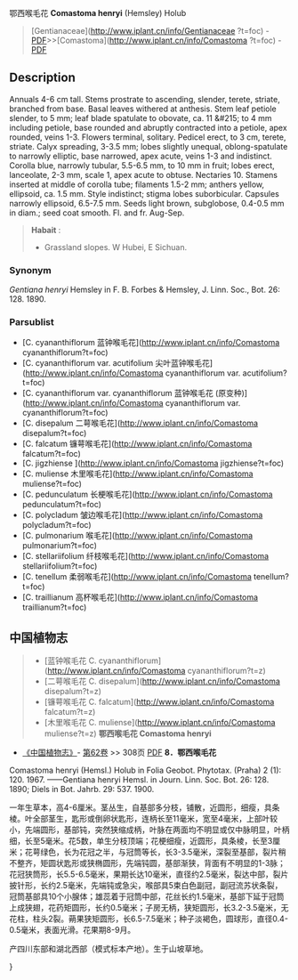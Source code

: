 鄂西喉毛花 **Comastoma henryi** (Hemsley) Holub

> [Gentianaceae](http://www.iplant.cn/info/Gentianaceae ?t=foc) - [PDF](http://iplant.cn/foc/pdf/Gentianaceae.pdf)>>[Comastoma](http://www.iplant.cn/info/Comastoma ?t=foc) - [PDF](http://www.iplant.cn/foc/pdf/Comastoma.pdf)

## Description

Annuals 4-6 cm tall. Stems prostrate to ascending, slender, terete, striate, branched from base. Basal leaves withered at anthesis. Stem leaf petiole slender, to 5 mm; leaf blade spatulate to obovate, ca. 11 &amp;#215; to 4 mm including petiole, base rounded and abruptly contracted into a petiole, apex rounded, veins 1-3. Flowers terminal, solitary. Pedicel erect, to 3 cm, terete, striate. Calyx spreading, 3-3.5 mm; lobes slightly unequal, oblong-spatulate to narrowly elliptic, base narrowed, apex acute, veins 1-3 and indistinct. Corolla blue, narrowly tubular, 5.5-6.5 mm, to 10 mm in fruit; lobes erect, lanceolate, 2-3 mm, scale 1, apex acute to obtuse. Nectaries 10. Stamens inserted at middle of corolla tube; filaments 1.5-2 mm; anthers yellow, ellipsoid, ca. 1.5 mm. Style indistinct; stigma lobes suborbicular. Capsules narrowly ellipsoid, 6.5-7.5 mm. Seeds light brown, subglobose, 0.4-0.5 mm in diam.; seed coat smooth. Fl. and fr. Aug-Sep.
> **Habait** : 
>* Grassland slopes. W Hubei, E Sichuan.

### Synonym
*Gentiana henryi* Hemsley in F. B. Forbes & Hemsley, J. Linn. Soc., Bot. 26: 128. 1890.

### Parsublist

* [C.  cyananthiflorum  蓝钟喉毛花](http://www.iplant.cn/info/Comastoma cyananthiflorum?t=foc)
* [C.  cyananthiflorum var. acutifolium  尖叶蓝钟喉毛花](http://www.iplant.cn/info/Comastoma cyananthiflorum var. acutifolium?t=foc)
* [C.  cyananthiflorum var. cyananthiflorum  蓝钟喉毛花 (原变种)](http://www.iplant.cn/info/Comastoma cyananthiflorum var. cyananthiflorum?t=foc)
* [C.  disepalum  二萼喉毛花](http://www.iplant.cn/info/Comastoma disepalum?t=foc)
* [C.  falcatum  镰萼喉毛花](http://www.iplant.cn/info/Comastoma falcatum?t=foc)
* [C.  jigzhiense  ](http://www.iplant.cn/info/Comastoma jigzhiense?t=foc)
* [C.  muliense  木里喉毛花](http://www.iplant.cn/info/Comastoma muliense?t=foc)
* [C.  pedunculatum  长梗喉毛花](http://www.iplant.cn/info/Comastoma pedunculatum?t=foc)
* [C.  polycladum  皱边喉毛花](http://www.iplant.cn/info/Comastoma polycladum?t=foc)
* [C.  pulmonarium  喉毛花](http://www.iplant.cn/info/Comastoma pulmonarium?t=foc)
* [C.  stellariifolium  纤枝喉毛花](http://www.iplant.cn/info/Comastoma stellariifolium?t=foc)
* [C.  tenellum  柔弱喉毛花](http://www.iplant.cn/info/Comastoma tenellum?t=foc)
* [C.  traillianum  高杯喉毛花](http://www.iplant.cn/info/Comastoma traillianum?t=foc)
## 中国植物志

> * [蓝钟喉毛花  C.  cyananthiflorum](http://www.iplant.cn/info/Comastoma cyananthiflorum?t=z)
> * [二萼喉毛花  C.  disepalum](http://www.iplant.cn/info/Comastoma disepalum?t=z)
> * [镰萼喉毛花  C.  falcatum](http://www.iplant.cn/info/Comastoma falcatum?t=z)
> * [木里喉毛花  C.  muliense](http://www.iplant.cn/info/Comastoma muliense?t=z)
**鄂西喉毛花 Comastoma henryi**

* [《中国植物志》](http://www.iplant.cn/frps)- [第62卷](http://www.iplant.cn/frps/vol/62) >> 308页 [PDF](http://www.iplant.cn/frps/pdf/62/308.PDF)
**8．鄂西喉毛花**

Comastoma henryi (Hemsl.) Holub in Folia Geobot. Phytotax. (Praha) 2 (1): 120. 1967. ——Gentiana henryi Hemsl. in Journ. Linn. Soc. Bot. 26: 128. 1890; Diels in Bot. Jahrb. 29: 537. 1900.

一年生草本，高4-6厘米。茎丛生，自基部多分枝，铺散，近圆形，细瘦，具条棱。叶全部茎生，匙形或倒卵状匙形，连柄长至11毫米，宽至4毫米，上部叶较小，先端圆形，基部钝，突然狭缩成柄，叶脉在两面均不明显或仅中脉明显，叶柄细，长至5毫米。花5数，单生分枝顶端；花梗细瘦，近圆形，具条棱，长至3厘米；花萼绿色，长为花冠之半，与冠筒等长，长3-3.5毫米，深裂至基部，裂片稍不整齐，矩圆状匙形或狭椭圆形，先端钝圆，基部渐狭，背面有不明显的1-3脉；花冠狭筒形，长5.5-6.5毫米，果期长达10毫米，直径约2.5毫米，裂达中部，裂片披针形，长约2.5毫米，先端钝或急尖，喉部具5束白色副冠，副冠流苏状条裂，冠筒基部具10个小腺体；雄蕊着于冠筒中部，花丝长约1.5毫米，基部下延于冠筒上成狭翅，花药矩圆形，长约0.5毫米；子房无柄，狭矩圆形，长3.2-3.5毫米，无花柱，柱头2裂。蒴果狭矩圆形，长6.5-7.5毫米；种子淡褐色，圆球形，直径0.4-0.5毫米，表面光滑。花果期8-9月。

产四川东部和湖北西部（模式标本产地）。生于山坡草地。

}
